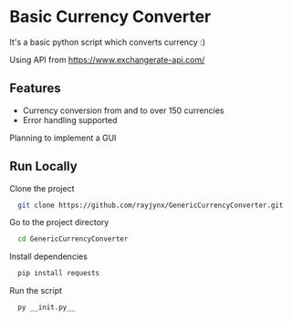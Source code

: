 
# Basic Currency Converter

It's a basic python script which converts currency :)
 
Using API from https://www.exchangerate-api.com/

## Features

- Currency conversion from and to over 150 currencies
- Error handling supported

Planning to implement a GUI


## Run Locally

Clone the project

```bash
  git clone https://github.com/rayjynx/GenericCurrencyConverter.git
```

Go to the project directory

```bash
  cd GenericCurrencyConverter
```

Install dependencies

```bash
  pip install requests
```

Run the script

```bash
  py __init.py__
```

